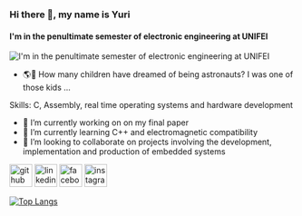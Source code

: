 ### Hi there 👋, my name is Yuri
#### I'm in the penultimate semester of electronic engineering at UNIFEI
![I'm in the penultimate semester of electronic engineering at UNIFEI](https://www.wit.ie/images/made/images/uploads/Courses_Pics/shutterstock_69576301_1000_300_c1.jpg)

- 🌎🚀  How many children have dreamed of being astronauts? I was one of those kids ...

Skills: C, Assembly, real time operating systems and hardware development

- 🔭 I’m currently working on on my final paper 
- 🌱 I’m currently learning C++ and electromagnetic compatibility 
- 👯 I’m looking to collaborate on projects involving the development, implementation and production of embedded systems 


[<img src='https://cdn.jsdelivr.net/npm/simple-icons@3.0.1/icons/github.svg' alt='github' height='40'>](https://github.com/yuricristhian)  [<img src='https://cdn.jsdelivr.net/npm/simple-icons@3.0.1/icons/linkedin.svg' alt='linkedin' height='40'>](https://www.linkedin.com/in/https://www.linkedin.com/in/yuri-cristhian-da-cruz-0897b9144//)  [<img src='https://cdn.jsdelivr.net/npm/simple-icons@3.0.1/icons/facebook.svg' alt='facebook' height='40'>](https://www.facebook.com/https://www.facebook.com/profile.php?id=100010085621444)  [<img src='https://cdn.jsdelivr.net/npm/simple-icons@3.0.1/icons/instagram.svg' alt='instagram' height='40'>](https://www.instagram.com/https://www.instagram.com/yuri.cristhian96//)  

[![Top Langs](https://github-readme-stats.vercel.app/api/top-langs/?username=yuricristhian)](https://github.com/anuraghazra/github-readme-stats)

